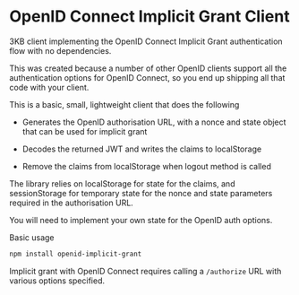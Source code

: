 # OpenID Connect Implicit Grant Client

3KB client implementing the OpenID Connect Implicit Grant authentication flow with no dependencies.

This was created because a number of other OpenID clients support all the authentication options for OpenID Connect, so you end up shipping all that code with your client. 

This is a basic, small, lightweight client that does the following

- Generates the OpenID authorisation URL, with a nonce and state object that can   be used for implicit grant

- Decodes the returned JWT and writes the claims to localStorage

- Remove the claims from localStorage when logout method is called

The library relies on localStorage for state for the claims, and sessionStorage for temporary state for the nonce and state parameters required in the authorisation URL.

You will need to implement your own state for the OpenID auth options.

Basic usage

```sh
npm install openid-implicit-grant
```

Implicit grant with OpenID Connect requires calling a `/authorize` URL with various options specified.



